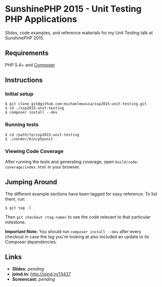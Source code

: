 # SunshinePHP 2015 -  Unit Testing PHP Applications

Slides, code examples, and reference materials for my Unit Testing talk at SunshinePHP 2015.

## Requirements

PHP 5.4+ and [Composer](https://getcomposer.org/)

## Instructions

### Initial setup
```
$ git clone git@github.com:michaelmoussa/ssp2015-unit-testing.git
$ cd ./ssp2015-unit-testing
$ composer install --dev
```

### Running tests
```
$ cd /path/to/ssp2015-unit-testing
$ ./vendor/bin/phpunit
```

### Viewing Code Coverage

After running the tests and generating coverage, open `build/code-coverage/index.html` in your browser.

## Jumping Around

The different example sections have been tagged for easy reference. To list them, run:

`$ git tag -l`

Then `git checkout <tag-name>` to see the code relevant to that particular milestone.

**Important Note:** You should run `composer install --dev` after every checkout in case the tag you're looking at
also included an update to its Composer dependencies.

## Links

* **Slides:** *pending*
* **joind.in:** http://joind.in/13437
* **Screencast:** *pending*
